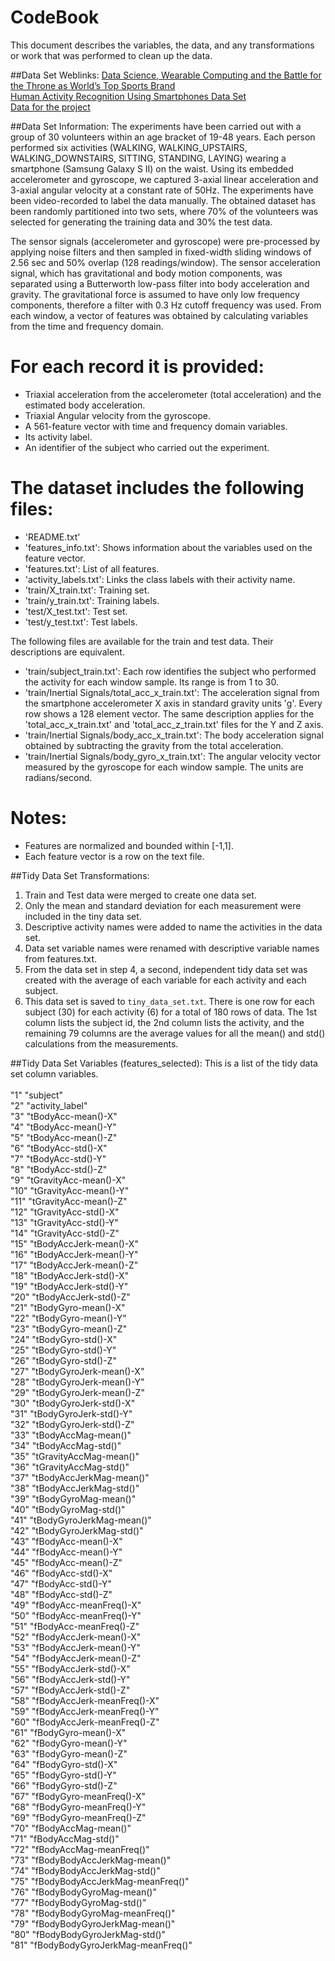 # CodeBook

This document describes the variables, the data, and any transformations or work that was performed to clean up the data.

##Data Set Weblinks:
<A HREF='http://www.insideactivitytracking.com/data-science-activity-tracking-and-the-battle-for-the-worlds-top-sports-brand/' TARGET='blank'>Data Science, Wearable Computing and the Battle for the Throne as World’s Top Sports Brand</A><BR>
<A HREF='http://archive.ics.uci.edu/ml/datasets/Human+Activity+Recognition+Using+Smartphones' TARGET='blank'>Human Activity Recognition Using Smartphones Data Set</A><BR>
<A HREF='https://d396qusza40orc.cloudfront.net/getdata%2Fprojectfiles%2FUCI%20HAR%20Dataset.zip' TARGET='blank'>Data for the project</A><BR>

##Data Set Information:
The experiments have been carried out with a group of 30 volunteers within an age bracket of 19-48 years. Each person performed six activities (WALKING, WALKING_UPSTAIRS, WALKING_DOWNSTAIRS, SITTING, STANDING, LAYING) wearing a smartphone (Samsung Galaxy S II) on the waist. Using its embedded accelerometer and gyroscope, we captured 3-axial linear acceleration and 3-axial angular velocity at a constant rate of 50Hz. The experiments have been video-recorded to label the data manually. The obtained dataset has been randomly partitioned into two sets, where 70% of the volunteers was selected for generating the training data and 30% the test data.

The sensor signals (accelerometer and gyroscope) were pre-processed by applying noise filters and then sampled in fixed-width sliding windows of 2.56 sec and 50% overlap (128 readings/window). The sensor acceleration signal, which has gravitational and body motion components, was separated using a Butterworth low-pass filter into body acceleration and gravity. The gravitational force is assumed to have only low frequency components, therefore a filter with 0.3 Hz cutoff frequency was used. From each window, a vector of features was obtained by calculating variables from the time and frequency domain.

For each record it is provided:<BR>
 =========================================
 - Triaxial acceleration from the accelerometer (total acceleration) and the estimated body acceleration.
- Triaxial Angular velocity from the gyroscope. 
- A 561-feature vector with time and frequency domain variables. 
- Its activity label. 
- An identifier of the subject who carried out the experiment.

The dataset includes the following files:<BR>
 =========================================
- 'README.txt'
- 'features_info.txt': Shows information about the variables used on the feature vector.
- 'features.txt': List of all features.
- 'activity_labels.txt': Links the class labels with their activity name.
- 'train/X_train.txt': Training set.
- 'train/y_train.txt': Training labels.
- 'test/X_test.txt': Test set.
- 'test/y_test.txt': Test labels.

The following files are available for the train and test data. Their descriptions are equivalent. 
- 'train/subject_train.txt': Each row identifies the subject who performed the activity for each window sample. Its range is from 1 to 30. 
- 'train/Inertial Signals/total_acc_x_train.txt': The acceleration signal from the smartphone accelerometer X axis in standard gravity units 'g'. Every row shows a 128 element vector. The same description applies for the 'total_acc_x_train.txt' and 'total_acc_z_train.txt' files for the Y and Z axis. 
- 'train/Inertial Signals/body_acc_x_train.txt': The body acceleration signal obtained by subtracting the gravity from the total acceleration. 
- 'train/Inertial Signals/body_gyro_x_train.txt': The angular velocity vector measured by the gyroscope for each window sample. The units are radians/second. 

Notes: <BR>
 ======
- Features are normalized and bounded within [-1,1].
- Each feature vector is a row on the text file.

##Tidy Data Set Transformations:
1. Train and Test data were merged to create one data set.
2. Only the mean and standard deviation for each measurement were included in the tiny data set.
3. Descriptive activity names were added to name the activities in the data set.
4. Data set variable names were renamed with descriptive variable names from features.txt. 
5. From the data set in step 4, a second, independent tidy data set was created with the average of 
   each variable for each activity and each subject.
6. This data set is saved to ```tiny_data_set.txt```.  There is one row for each subject (30) for each activity (6) for a total of 180 rows of data.  The 1st column lists the subject id, the 2nd column lists the activity, and the remaining 79 columns are the average values for all the mean() and std() calculations from the measurements.

##Tidy Data Set Variables (features_selected):
This is a list of the tidy data set column variables.<BR>
<BR>
"1" "subject"<BR>
"2" "activity_label"<BR>
"3" "tBodyAcc-mean()-X"<BR>
"4" "tBodyAcc-mean()-Y"<BR>
"5" "tBodyAcc-mean()-Z"<BR>
"6" "tBodyAcc-std()-X"<BR>
"7" "tBodyAcc-std()-Y"<BR>
"8" "tBodyAcc-std()-Z"<BR>
"9" "tGravityAcc-mean()-X"<BR>
"10" "tGravityAcc-mean()-Y"<BR>
"11" "tGravityAcc-mean()-Z"<BR>
"12" "tGravityAcc-std()-X"<BR>
"13" "tGravityAcc-std()-Y"<BR>
"14" "tGravityAcc-std()-Z"<BR>
"15" "tBodyAccJerk-mean()-X"<BR>
"16" "tBodyAccJerk-mean()-Y"<BR>
"17" "tBodyAccJerk-mean()-Z"<BR>
"18" "tBodyAccJerk-std()-X"<BR>
"19" "tBodyAccJerk-std()-Y"<BR>
"20" "tBodyAccJerk-std()-Z"<BR>
"21" "tBodyGyro-mean()-X"<BR>
"22" "tBodyGyro-mean()-Y"<BR>
"23" "tBodyGyro-mean()-Z"<BR>
"24" "tBodyGyro-std()-X"<BR>
"25" "tBodyGyro-std()-Y"<BR>
"26" "tBodyGyro-std()-Z"<BR>
"27" "tBodyGyroJerk-mean()-X"<BR>
"28" "tBodyGyroJerk-mean()-Y"<BR>
"29" "tBodyGyroJerk-mean()-Z"<BR>
"30" "tBodyGyroJerk-std()-X"<BR>
"31" "tBodyGyroJerk-std()-Y"<BR>
"32" "tBodyGyroJerk-std()-Z"<BR>
"33" "tBodyAccMag-mean()"<BR>
"34" "tBodyAccMag-std()"<BR>
"35" "tGravityAccMag-mean()"<BR>
"36" "tGravityAccMag-std()"<BR>
"37" "tBodyAccJerkMag-mean()"<BR>
"38" "tBodyAccJerkMag-std()"<BR>
"39" "tBodyGyroMag-mean()"<BR>
"40" "tBodyGyroMag-std()"<BR>
"41" "tBodyGyroJerkMag-mean()"<BR>
"42" "tBodyGyroJerkMag-std()"<BR>
"43" "fBodyAcc-mean()-X"<BR>
"44" "fBodyAcc-mean()-Y"<BR>
"45" "fBodyAcc-mean()-Z"<BR>
"46" "fBodyAcc-std()-X"<BR>
"47" "fBodyAcc-std()-Y"<BR>
"48" "fBodyAcc-std()-Z"<BR>
"49" "fBodyAcc-meanFreq()-X"<BR>
"50" "fBodyAcc-meanFreq()-Y"<BR>
"51" "fBodyAcc-meanFreq()-Z"<BR>
"52" "fBodyAccJerk-mean()-X"<BR>
"53" "fBodyAccJerk-mean()-Y"<BR>
"54" "fBodyAccJerk-mean()-Z"<BR>
"55" "fBodyAccJerk-std()-X"<BR>
"56" "fBodyAccJerk-std()-Y"<BR>
"57" "fBodyAccJerk-std()-Z"<BR>
"58" "fBodyAccJerk-meanFreq()-X"<BR>
"59" "fBodyAccJerk-meanFreq()-Y"<BR>
"60" "fBodyAccJerk-meanFreq()-Z"<BR>
"61" "fBodyGyro-mean()-X"<BR>
"62" "fBodyGyro-mean()-Y"<BR>
"63" "fBodyGyro-mean()-Z"<BR>
"64" "fBodyGyro-std()-X"<BR>
"65" "fBodyGyro-std()-Y"<BR>
"66" "fBodyGyro-std()-Z"<BR>
"67" "fBodyGyro-meanFreq()-X"<BR>
"68" "fBodyGyro-meanFreq()-Y"<BR>
"69" "fBodyGyro-meanFreq()-Z"<BR>
"70" "fBodyAccMag-mean()"<BR>
"71" "fBodyAccMag-std()"<BR>
"72" "fBodyAccMag-meanFreq()"<BR>
"73" "fBodyBodyAccJerkMag-mean()"<BR>
"74" "fBodyBodyAccJerkMag-std()"<BR>
"75" "fBodyBodyAccJerkMag-meanFreq()"<BR>
"76" "fBodyBodyGyroMag-mean()"<BR>
"77" "fBodyBodyGyroMag-std()"<BR>
"78" "fBodyBodyGyroMag-meanFreq()"<BR>
"79" "fBodyBodyGyroJerkMag-mean()"<BR>
"80" "fBodyBodyGyroJerkMag-std()"<BR>
"81" "fBodyBodyGyroJerkMag-meanFreq()"<BR>
